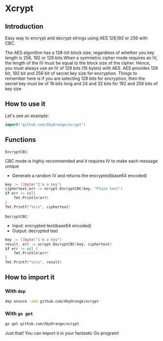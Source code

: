 # Xcrypt

## Introduction

Easy way to encrypt and decrypt strings using AES 128,192 or 256 with CBC. 

The AES algorithm has a 128-bit block size, regardless of whether you key length is 256, 192 or 128 bits.When a symmetric cipher mode requires an IV, the length of the IV must be equal to the block size of the cipher. Hence, you must always use an IV of 128 bits (16 bytes) with AES.
AES provides 128 bit, 192 bit and 256 bit of secret key size for encryption. Things to remember here is if you are selecting 128 bits for encryption, then the secret key must be of 16 bits long and 24 and 32 bits for 192 and 256 bits of key size


## How to use it

Let's see an example:

```go
import("github.com/XbyOrange/xcrypt")
```

## Functions

`EncryptCBC`: 

CBC mode is highly recommended and it requires IV to make each message unique
- Generate a random IV and returns the encrypted(base64 encoded)

```go
key := []byte("I'm a key")
ciphertext,err := xcrypt.EncryptCBC(key, "Plain text")
if err != nil{
	fmt.Println(err)
}
fmt.Printf("%s\n", ciphertext)
```


`DecryptCBC`:

- Input: encrypted text(base64 encoded)
- Output: decrypted text

```go
key := []byte("I'm a key")
result, err := xcrypt.DecryptCBC(key, ciphertext)
if err != nil {
	fmt.Println(err)
}
fmt.Printf("%s\n", result)
```

## How to import it

### With `dep`

```bash
dep ensure -add github.com/XbyOrange/xcrypt
```

### With `go get`

```bash
go get github.com/XbyOrange/xcrypt
```


Just that! You can import it in your fantastic Go program!

